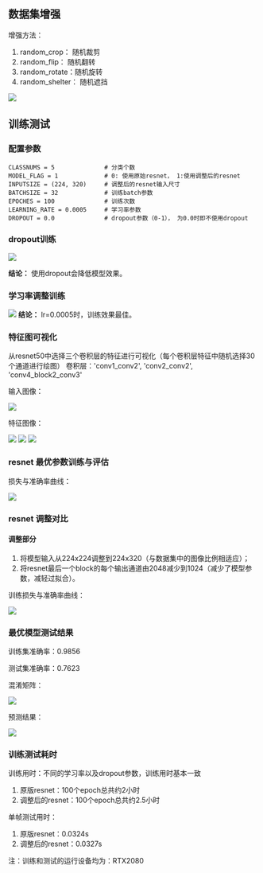 ## 数据集增强

增强方法：
1. random_crop： 随机裁剪
2. random_flip： 随机翻转
3. random_rotate：随机旋转
4. random_shelter： 随机遮挡

![](./assets/augment.png)

## 训练测试
### 配置参数
```
CLASSNUMS = 5              # 分类个数
MODEL_FLAG = 1             # 0: 使用原始resnet， 1:使用调整后的resnet
INPUTSIZE = (224, 320)     # 调整后的resnet输入尺寸
BATCHSIZE = 32             # 训练batch参数
EPOCHES = 100              # 训练次数
LEARNING_RATE = 0.0005     # 学习率参数
DROPOUT = 0.0              # dropout参数（0-1）， 为0.0时即不使用dropout
```

### dropout训练

![](./assets/resnet-dropout-diff.png)

**结论：** 使用dropout会降低模型效果。
### 学习率调整训练

![](./assets/resnet-lr-diff.png)
**结论：** lr=0.0005时，训练效果最佳。

### 特征图可视化

从resnet50中选择三个卷积层的特征进行可视化（每个卷积层特征中随机选择30个通道进行绘图）
卷积层：'conv1_conv2', 'conv2_conv2', 'conv4_block2_conv3'

输入图像：

![](./assets/input_image.jpg)

特征图像：

![](./assets/conv1_conv2.png)
![](./assets/conv2_conv2.png)
![](./assets/conv4_block2_conv3.png)

### resnet 最优参数训练与评估
损失与准确率曲线：

![](./assets/resnet-best.png)


### resnet 调整对比

#### 调整部分
1. 将模型输入从224x224调整到224x320（与数据集中的图像比例相适应）；
2. 将resnet最后一个block的每个输出通道由2048减少到1024（减少了模型参数，减轻过拟合）。

训练损失与准确率曲线：

![](./assets/resnet-alter-diff.png)

### 最优模型测试结果

训练集准确率：0.9856

测试集准确率：0.7623

混淆矩阵：

![](./assets/resnet-cm.png)

预测结果：

![](./assets/resnet-prediction.png)

### 训练测试耗时

训练用时：不同的学习率以及dropout参数，训练用时基本一致
1. 原版resnet：100个epoch总共约2小时
2. 调整后的resnet：100个epoch总共约2.5小时

单帧测试用时：
1. 原版resnet：0.0324s
2. 调整后的resnet：0.0327s

注：训练和测试的运行设备均为：RTX2080